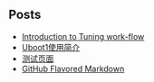 ## Posts
- [Introduction to Tuning work-flow](Introduction_to_Tuning_work-flow)
- [Uboot1使用简介](Uboot1使用简介)
- [测试页面](test)
- [GitHub Flavored Markdown](https://guides.github.com/features/mastering-markdown)